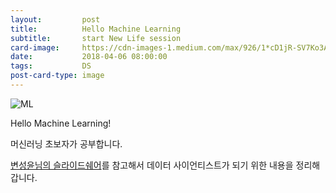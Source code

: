 ```yaml
---
layout:         post
title:          Hello Machine Learning
subtitle:       start New Life session
card-image:     https://cdn-images-1.medium.com/max/926/1*cD1jR-SV7Ko3AzldRt215A.jpeg
date:           2018-04-06 08:00:00
tags:           DS
post-card-type: image
---
```


![ML](https://cdn-images-1.medium.com/max/926/1*cD1jR-SV7Ko3AzldRt215A.jpeg)

Hello Machine Learning!

머신러닝 초보자가 공부합니다.

[변성윤님의 슬라이드쉐어](https://www.slideshare.net/zzsza/data-science-intro)를 참고해서 데이터 사이언티스트가 되기 위한 내용을 정리해갑니다.
